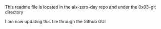 This readme file is located in the alx-zero-day repo and under the 0x03-git directory 

I am now updating this file through the Github GUI
